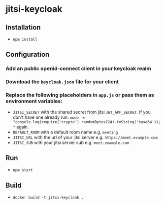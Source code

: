 # jitsi-keycloak

## Installation

- `npm install`

## Configuration

### Add an public openid-connect client in your keycloak realm

### Download the `keycloak.json` file for your client

### Replace the following placeholders in `app.js` or pass them as environment variables:

- `JITSI_SECRET` with the shared secret from jitsi `JWT_APP_SECRET`. If you don't have one already run: `node -e "console.log(require('crypto').randomBytes(24).toString('base64'));"` again.
- `DEFAULT_ROOM` with a default room name e.g. `meeting`
- `JITSI_URL` with the url of your jitsi server e.g. `https://meet.example.com`
- `JITSI_SUB` with your jitsi server sub e.g. `meet.example.com`

## Run

- `npm start`

## Build

- `docker build -t jitsi-keycloak .`